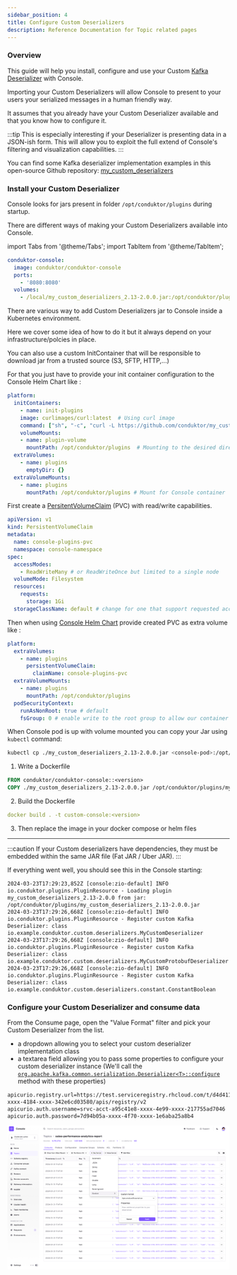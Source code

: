 ```yaml
---
sidebar_position: 4
title: Configure Custom Deserializers
description: Reference Documentation for Topic related pages
---
```


### Overview

This guide will help you install, configure and use your Custom [Kafka Deserializer](https://kafka.apache.org/37/javadoc/org/apache/kafka/common/serialization/Deserializer.html) with Console.

Importing your Custom Deserializers will allow Console to present to your users your serialized messages in a human friendly way.

It assumes that you already have your Custom Deserializer available and that you know how to configure it.

:::tip
This is especially interesting if your Deserializer is presenting data in a JSON-ish form. This will allow you to exploit the full extend of Console's filtering and visualization capabilities.
:::

You can find some Kafka deserializer implementation examples in this open-source Github repository: [my_custom_deserializers](https://github.com/conduktor/my_custom_deserializers)

### Install your Custom Deserializer

Console looks for jars present in folder `/opt/conduktor/plugins` during startup.

There are different ways of making your Custom Deserializers available into Console.

import Tabs from '@theme/Tabs'; import TabItem from '@theme/TabItem';

<Tabs>
<TabItem value="Docker Compose" label="Docker Compose">

```yml
conduktor-console:
  image: conduktor/conduktor-console
  ports:
    - '8080:8080'
  volumes:
    - /local/my_custom_deserializers_2.13-2.0.0.jar:/opt/conduktor/plugins/my_custom_deserializers_2.13-2.0.0.jar
```

</TabItem>
<TabItem value="Kubernetes" label="Kubernetes">

There are various way to add Custom Deserializers jar to Console inside a Kubernetes environment.

Here we cover some idea of how to do it but it always depend on your infrastructure/polcies in place.

<Tabs>
<TabItem value="init" label="InitContainer">
You can also use a custom InitContainer that will be responsible to download jar from a trusted source (S3, SFTP, HTTP,...)

For that you just have to provide your init container configuration to the Console Helm Chart like :

```yaml title="console-values.yaml"
platform:
  initContainers:
    - name: init-plugins
    image: curlimages/curl:latest  # Using curl image
    command: ["sh", "-c", "curl -L https://github.com/conduktor/my_custom_deserializers/releases/download/2.0.0/my_custom_deserializers_2.13-2.0.0.jar -o /opt/conduktor/plugins/my_custom_deserializers_2.13-2.0.0.jar"]
    volumeMounts:
    - name: plugin-volume
      mountPath: /opt/conduktor/plugins  # Mounting to the desired directory
  extraVolumes:
    - name: plugins
      emptyDir: {}
  extraVolumeMounts:
    - name: plugins
      mountPath: /opt/conduktor/plugins # Mount for Console container
```

</TabItem>
<TabItem value="PVC" label="PersistentVolumeClaim">

First create a [PersitentVolumeClaim](https://kubernetes.io/docs/concepts/storage/persistent-volumes/#persistentvolumeclaims) (PVC) with read/write capabilities.

```yaml title="PVC.yaml"
apiVersion: v1
kind: PersistentVolumeClaim
metadata:
  name: console-plugins-pvc
  namespace: console-namespace
spec:
  accessModes:
    - ReadWriteMany # or ReadWriteOnce but limited to a single node
  volumeMode: Filesystem
  resources:
    requests:
      storage: 1Gi
  storageClassName: default # change for one that support requested accessModes
```

Then when using [Console Helm Chart](../get-started/installation/get-started/kubernetes.md) provide created PVC as extra volume like :

```yaml title="console-values.yaml"
platform:
  extraVolumes:
    - name: plugins
      persistentVolumeClaim:
        claimName: console-plugins-pvc
  extraVolumeMounts:
    - name: plugins
      mountPath: /opt/conduktor/plugins
  podSecurityContext:
    runAsNonRoot: true # default
    fsGroup: 0 # enable write to the root group to allow our container user to write on plugin volume
```

When Console pod is up with volume mounted you can copy your Jar using `kubectl` command:

```sh
kubectl cp ./my_custom_deserializers_2.13-2.0.0.jar <console-pod>:/opt/conduktor/plugins/my_custom_deserializers_2.13-2.0.0.jar -n console-namespace
```

</TabItem>
</Tabs>

</TabItem>
<TabItem value="Extend Console Image" label="Extend Console Image">

1. Write a Dockerfile

```Dockerfile
FROM conduktor/conduktor-console::<version>
COPY ./my_custom_deserializers_2.13-2.0.0.jar /opt/conduktor/plugins/my_custom_deserializers_2.13-2.0.0.jar
```

2. Build the Dockerfile

```yaml
docker build . -t custom-console:<version>
```

3. Then replace the image in your docker compose or helm files

</TabItem>
</Tabs>

<hr />

:::caution
If your Custom deserializers have dependencies, they must be embedded within the same JAR file (Fat JAR / Uber JAR).
:::

If everything went well, you should see this in the Console starting:

```
2024-03-23T17:29:23,852Z [console:zio-default] INFO  io.conduktor.plugins.PluginResource - Loading plugin my_custom_deserializers_2.13-2.0.0 from jar: /opt/conduktor/plugins/my_custom_deserializers_2.13-2.0.0.jar
2024-03-23T17:29:26,668Z [console:zio-default] INFO  io.conduktor.plugins.PluginResource - Register custom Kafka Deserializer: class io.example.conduktor.custom.deserializers.MyCustomDeserializer
2024-03-23T17:29:26,668Z [console:zio-default] INFO  io.conduktor.plugins.PluginResource - Register custom Kafka Deserializer: class io.example.conduktor.custom.deserializers.MyCustomProtobufDeserializer
2024-03-23T17:29:26,668Z [console:zio-default] INFO  io.conduktor.plugins.PluginResource - Register custom Kafka Deserializer: class io.example.conduktor.custom.deserializers.constant.ConstantBoolean
```

### Configure your Custom Deserializer and consume data

From the Consume page, open the "Value Format" filter and pick your Custom Deserializer from the list.

- a dropdown allowing you to select your custom deserializer implementation class
- a textarea field allowing you to pass some properties to configure your custom deserializer instance (We'll call the [`org.apache.kafka.common.serialization.Deserializer<T>::configure`](<https://kafka.apache.org/37/javadoc/org/apache/kafka/common/serialization/Deserializer.html#configure(java.util.Map,boolean)>) method with these properties)

```properties title="Properties example"
apicurio.registry.url=https://test.serviceregistry.rhcloud.com/t/d4d411af-xxxx-4184-xxxx-342e6cd03580/apis/registry/v2
apicurio.auth.username=srvc-acct-a95c41e8-xxxx-4e99-xxxx-217755ad7046
apicurio.auth.password=7d94b05a-xxxx-4f70-xxxx-1e6aba25a8b4
```

![Capture d’écran 2023-12-12 à 16.04.53.png](img/topic-custom-deser.png)
